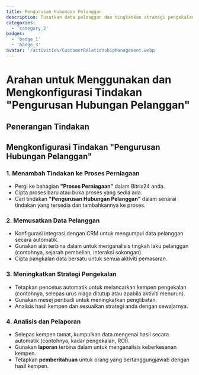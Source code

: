 ```yaml
---
title: Pengurusan Hubungan Pelanggan
description: Pusatkan data pelanggan dan tingkatkan strategi pengekalan.
categories: 
  - 'category_2'
badges: 
  - 'badge_1'
  - 'badge_3'
avatar: '/activities/CustomerRelationshipManagement.webp'
---
```


# Arahan untuk Menggunakan dan Mengkonfigurasi Tindakan "Pengurusan Hubungan Pelanggan"

## Penerangan Tindakan

## **Mengkonfigurasi Tindakan "Pengurusan Hubungan Pelanggan"**

### 1. Menambah Tindakan ke Proses Perniagaan
- Pergi ke bahagian **"Proses Perniagaan"** dalam Bitrix24 anda.
- Cipta proses baru atau buka proses yang sedia ada.
- Cari tindakan **"Pengurusan Hubungan Pelanggan"** dalam senarai tindakan yang tersedia dan tambahkannya ke proses.

### 2. Memusatkan Data Pelanggan
- Konfigurasi integrasi dengan CRM untuk mengumpul data pelanggan secara automatik.
- Gunakan alat terbina dalam untuk menganalisis tingkah laku pelanggan (contohnya, sejarah pembelian, interaksi sokongan).
- Cipta pangkalan data bersatu untuk semua aktiviti pemasaran.

### 3. Meningkatkan Strategi Pengekalan
- Tetapkan pencetus automatik untuk melancarkan kempen pengekalan (contohnya, selepas urus niaga ditutup atau apabila aktiviti menurun).
- Gunakan mesej peribadi untuk meningkatkan penglibatan.
- Analisis hasil kempen dan sesuaikan strategi anda dengan sewajarnya.

### 4. Analisis dan Pelaporan
- Selepas kempen tamat, kumpulkan data mengenai hasil secara automatik (contohnya, kadar pengekalan, ROI).
- Gunakan **laporan** terbina dalam untuk menganalisis keberkesanan kempen.
- Tetapkan **pemberitahuan** untuk orang yang bertanggungjawab dengan hasil kempen.